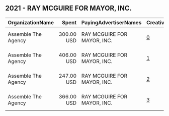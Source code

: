 ## 2021 - RAY MCGUIRE FOR MAYOR, INC. 
|OrganizationName|Spent|PayingAdvertiserNames|CreativeUrls|Impressions|Genders|AgeBrackets|CountryCodes|BillingAddresses|CandidateBallotInformation|
|:---|---:|:---|:---|---:|:---|:---|:---|:---|:---|
|Assemble The Agency|300.00 USD|RAY MCGUIRE FOR MAYOR, INC.|[0](https://www.snap.com/political-ads/asset/b7858d6884fe22a23b68cbe41d6c893674b89d64189f25de480202a4535ba558?mediaType=mp4)|28,317||18+|united states|"1001 Connecticut Ave NW Suite 350,Washington,20036,US"|Ray McGuire for Mayor|
|Assemble The Agency|406.00 USD|RAY MCGUIRE FOR MAYOR, INC.|[1](https://www.snap.com/political-ads/asset/2c84c9241af97882c2841d2bf9ea5df250d203865c145df11bb4667555bcd1a8?mediaType=mp4)|41,256||18+|united states|"1001 Connecticut Ave NW Suite 350,Washington,20036,US"|Ray McGuire for Mayor|
|Assemble The Agency|247.00 USD|RAY MCGUIRE FOR MAYOR, INC.|[2](https://www.snap.com/political-ads/asset/28758e79f53954f3a84c4a33a502fc70b8249b3e96933c841a0ea5e76c7ee7e0?mediaType=mp4)|23,547||18+|united states|"1001 Connecticut Ave NW Suite 350,Washington,20036,US"|Ray McGuire for Mayor|
|Assemble The Agency|366.00 USD|RAY MCGUIRE FOR MAYOR, INC.|[3](https://www.snap.com/political-ads/asset/73781475fc91d556a79ab93e20d75608106523160044ec1b7325519c3a0fea8c?mediaType=jpg)|38,624||18+|united states|"1001 Connecticut Ave NW Suite 350,Washington,20036,US"|Ray McGuire for Mayor|

